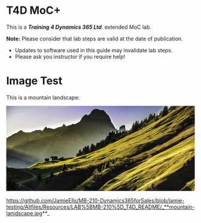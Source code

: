# T4D MoC+

This is a _**Training 4 Dynamics 365 Ltd**_. extended MoC lab.

__Note:__ Please consider that lab steps are valid at the date of publication. 
* Updates to software used in this guide may invalidate lab steps. 
* Please ask you instructor if you require help!


# Image Test

This is a mountain landscape:

![Mountain Landscape](https://github.com/JamieElls/MB-210-Dynamics365forSales/blob/jamie-testing/Allfiles/Resources/LAB%5BMB-210%5D_T4D_README/mountain-landscape.jpg?raw=true)

https://github.com/JamieElls/MB-210-Dynamics365forSales/blob/jamie-testing/Allfiles/Resources/LAB%5BMB-210%5D_T4D_README/_**mountain-lanidscape.jpg**_